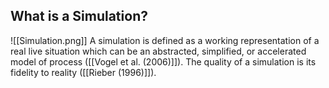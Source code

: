 ## What is a Simulation?
![[Simulation.png]]
A simulation is defined as a working representation of a real live situation which can be an abstracted, simplified, or accelerated model of process ([[Vogel et al. (2006)]]). The quality of a simulation is its fidelity to reality ([[Rieber (1996)]]).